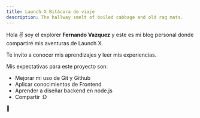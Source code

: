 ```yaml
---
title: Launch X Bitácora de viaje
description: The hallway smelt of boiled cabbage and old rag mats.
---
```


Hola ✌️  soy el explorer **Fernando Vazquez** y este es mi blog personal donde compartiré mis aventuras de Launch X.

Te invito a conocer mis aprendizajes y leer mis experiencias.

Mis expectativas para este proyecto son:

- Mejorar mi uso de Git y Github
- Aplicar conocimientos de Frontend
- Aprender a diseñar backend en node.js
- Compartir :D

🚀
